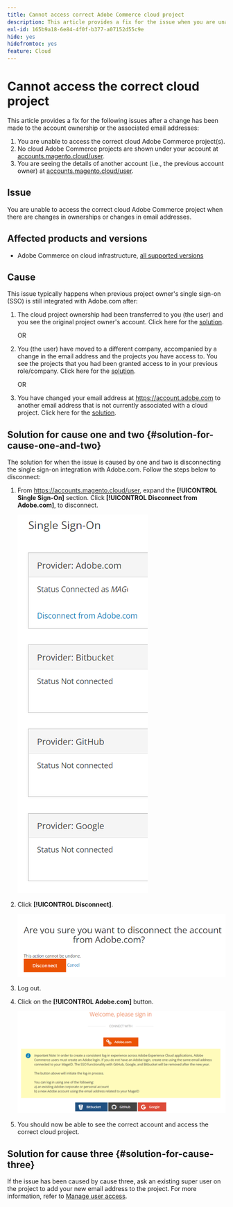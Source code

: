 ```yaml
---
title: Cannot access correct Adobe Commerce cloud project
description: This article provides a fix for the issue when you are unable to access the correct cloud Adobe Commerce project when there are changes in ownerships or changes in email addresses.
exl-id: 165b9a18-6e84-4f0f-b377-a07152d55c9e
hide: yes
hidefromtoc: yes
feature: Cloud
---
```

# Cannot access the correct cloud project

This article provides a fix for the following issues after a change has been made to the account ownership or the associated email addresses:

1. You are unable to access the correct cloud Adobe Commerce project(s).
1. No cloud Adobe Commerce projects are shown under your account at [accounts.magento.cloud/user](https://accounts.magento.cloud/user).
1. You are seeing the details of another account (i.e., the previous account owner) at [accounts.magento.cloud/user](https://accounts.magento.cloud/user).

## Issue

You are unable to access the correct cloud Adobe Commerce project when there are changes in ownerships or changes in email addresses.

## Affected products and versions

* Adobe Commerce on cloud infrastructure, [all supported versions](https://www.adobe.com/content/dam/cc/en/legal/terms/enterprise/pdfs/Adobe-Commerce-Software-Lifecycle-Policy.pdf)

## Cause

This issue typically happens when previous project owner's single sign-on (SSO) is still integrated with Adobe.com after:

1. The cloud project ownership had been transferred to you (the user) and you see the original project owner's account. Click here for the [solution](#solution-for-cause-one-and-two).

    OR

1. You (the user) have moved to a different company, accompanied by a change in the email address and the projects you have access to. You see the projects that you had been granted access to in your previous role/company. Click here for the [solution](#solution-for-cause-one-and-two).

    OR

1. You have changed your email address at https://account.adobe.com to another email address that is not currently associated with a cloud project. Click here for the [solution](#solution-for-cause-three).

## Solution for cause one and two {#solution-for-cause-one-and-two}

The solution for when the issue is caused by one and two is disconnecting the single sign-on integration with Adobe.com. Follow the steps below to disconnect:

1. From https://accounts.magento.cloud/user, expand the **[!UICONTROL Single Sign-On]** section. Click **[!UICONTROL Disconnect from Adobe.com]**, to disconnect.

    ![single-sign-on-adobe-connect](assets/sso-adobe-disconnect.png)

1. Click **[!UICONTROL Disconnect]**.

    ![adobe-disconnect](assets/adobe-disconnect.png)

1. Log out.
1. Click on the **[!UICONTROL Adobe.com]** button.

    ![Magento.com](assets/adobe-welcome-login.png)

1. You should now be able to see the correct account and access the correct cloud project.

## Solution for cause three {#solution-for-cause-three}

If the issue has been caused by cause three, ask an existing super user on the project to add your new email address to the project. For more information, refer to [Manage user access](https://experienceleague.adobe.com/docs/commerce-cloud-service/user-guide/project/user-access.html).
